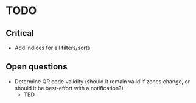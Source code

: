 # TODO

## Critical

* Add indices for all filters/sorts

## Open questions

* Determine QR code validity (should it remain valid if zones change, or should it be best-effort with a notification?)
  * TBD
